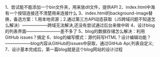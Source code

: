 1、尝试能不能添加一个bin文件夹，用来放dll文件，提供API
2、index.html中海有一个按钮连接还不清楚用来连接什么
3、index.html的background-image替换，备选方案：1.用本地资源；2.通过第三方API动态获取（JS跨域问题不知道怎么解决）——————跨域无法解决,还没有尝试通过后台来做中转
4、设计blog的列表界面————————差不多了
5、blog的数据存储怎么解决：利用GitHub issues？搞定
6、blog的编写模式：源代码写HTML？设计编辑功能？——————blog内容从GitHub的issues中获取，通过GitHub Api;列表自定义;
7、设计基本完成后，第一篇blog就是这个blog网站的设计过程
